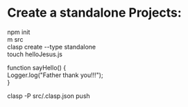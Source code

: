 # Create a standalone Projects:

npm init<br>
m src<br>
clasp create --type standalone<br>
touch helloJesus.js<br>

<p>
function sayHello() {<br>
  Logger.log("Father thank you!!!");<br>
}<br>
</p>

clasp -P src/.clasp.json push<br>